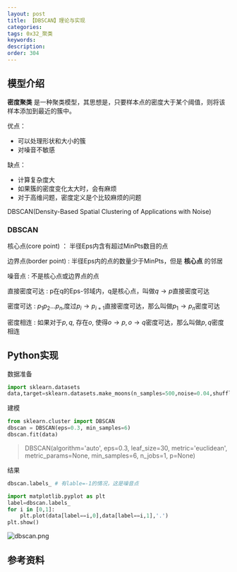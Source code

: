 ```yaml
---
layout: post
title: 【DBSCAN】理论与实现
categories:
tags: 0x32_聚类
keywords:
description:
order: 304
---
```




## 模型介绍
**密度聚类** 是一种聚类模型，其思想是，只要样本点的密度大于某个阈值，则将该样本添加到最近的簇中。

优点：
- 可以处理形状和大小的簇
- 对噪音不敏感


缺点：
- 计算复杂度大
- 如果簇的密度变化太大时，会有麻烦
- 对于高维问题，密度定义是个比较麻烦的问题


DBSCAN(Density-Based Spatial Clustering of Applications with Noise)  


### DBSCAN
核心点(core point)
： 半径Eps内含有超过MinPts数目的点

边界点(border point)
: 半径Eps内的点的数量少于MinPts，但是 **核心点** 的邻居

噪音点
: 不是核心点或边界点的点


直接密度可达
: p在q的Eps-邻域内，q是核心点，叫做$q \to p$直接密度可达

密度可达
: $p_1p_2...p_n$,度过$p_i \to p_{i+1}$直接密度可达，那么叫做$p_1 \to p_n$密度可达

密度相连
: 如果对于$p,q$, 存在$o$, 使得$o \to p,o\to q$密度可达，那么叫做$p,q$密度相连  

## Python实现
数据准备
```py
import sklearn.datasets
data,target=sklearn.datasets.make_moons(n_samples=500,noise=0.04,shuffle=True)
```


建模
```py
from sklearn.cluster import DBSCAN
dbscan = DBSCAN(eps=0.3, min_samples=6)
dbscan.fit(data)
```
>DBSCAN(algorithm='auto', eps=0.3, leaf_size=30, metric='euclidean',
    metric_params=None, min_samples=6, n_jobs=1, p=None)

结果
```py
dbscan.labels_ # 有lable=-1的情况，这是噪音点
```

```py
import matplotlib.pyplot as plt
label=dbscan.labels_
for i in [0,1]:
    plt.plot(data[label==i,0],data[label==i,1],'.')
plt.show()
```

![dbscan.png](/pictures_for_blog/postimg/dbscan.png)  


## 参考资料
[^lihang]: [李航：《统计学习方法》](https://www.weibo.com/u/2060750830?refer_flag=1005055013_)  
[^wangxiaochuan]: [王小川授课内容](https://weibo.com/hgsz2003)  
[^EM]: 我的另一篇博客[EM算法理论篇](http://www.guofei.site/2017/11/09/em.html)
